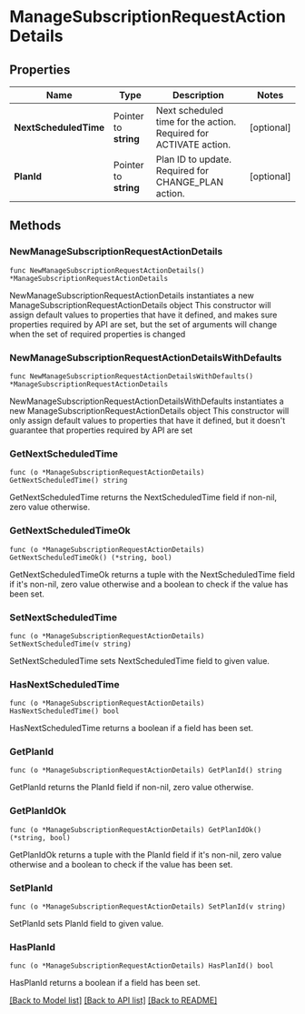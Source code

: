 # ManageSubscriptionRequestActionDetails

## Properties

Name | Type | Description | Notes
------------ | ------------- | ------------- | -------------
**NextScheduledTime** | Pointer to **string** | Next scheduled time for the action. Required for ACTIVATE action. | [optional] 
**PlanId** | Pointer to **string** | Plan ID to update. Required for CHANGE_PLAN action. | [optional] 

## Methods

### NewManageSubscriptionRequestActionDetails

`func NewManageSubscriptionRequestActionDetails() *ManageSubscriptionRequestActionDetails`

NewManageSubscriptionRequestActionDetails instantiates a new ManageSubscriptionRequestActionDetails object
This constructor will assign default values to properties that have it defined,
and makes sure properties required by API are set, but the set of arguments
will change when the set of required properties is changed

### NewManageSubscriptionRequestActionDetailsWithDefaults

`func NewManageSubscriptionRequestActionDetailsWithDefaults() *ManageSubscriptionRequestActionDetails`

NewManageSubscriptionRequestActionDetailsWithDefaults instantiates a new ManageSubscriptionRequestActionDetails object
This constructor will only assign default values to properties that have it defined,
but it doesn't guarantee that properties required by API are set

### GetNextScheduledTime

`func (o *ManageSubscriptionRequestActionDetails) GetNextScheduledTime() string`

GetNextScheduledTime returns the NextScheduledTime field if non-nil, zero value otherwise.

### GetNextScheduledTimeOk

`func (o *ManageSubscriptionRequestActionDetails) GetNextScheduledTimeOk() (*string, bool)`

GetNextScheduledTimeOk returns a tuple with the NextScheduledTime field if it's non-nil, zero value otherwise
and a boolean to check if the value has been set.

### SetNextScheduledTime

`func (o *ManageSubscriptionRequestActionDetails) SetNextScheduledTime(v string)`

SetNextScheduledTime sets NextScheduledTime field to given value.

### HasNextScheduledTime

`func (o *ManageSubscriptionRequestActionDetails) HasNextScheduledTime() bool`

HasNextScheduledTime returns a boolean if a field has been set.

### GetPlanId

`func (o *ManageSubscriptionRequestActionDetails) GetPlanId() string`

GetPlanId returns the PlanId field if non-nil, zero value otherwise.

### GetPlanIdOk

`func (o *ManageSubscriptionRequestActionDetails) GetPlanIdOk() (*string, bool)`

GetPlanIdOk returns a tuple with the PlanId field if it's non-nil, zero value otherwise
and a boolean to check if the value has been set.

### SetPlanId

`func (o *ManageSubscriptionRequestActionDetails) SetPlanId(v string)`

SetPlanId sets PlanId field to given value.

### HasPlanId

`func (o *ManageSubscriptionRequestActionDetails) HasPlanId() bool`

HasPlanId returns a boolean if a field has been set.


[[Back to Model list]](../README.md#documentation-for-models) [[Back to API list]](../README.md#documentation-for-api-endpoints) [[Back to README]](../README.md)


